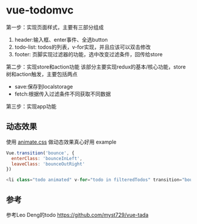 # vue-todomvc
第一步：实现页面样式，主要有三部分组成
1. header:输入框、enter事件、全选button
2. todo-list: todos的列表，v-for实现，并且应该可以双击修改
3. footer: 页脚实现过滤器的功能，选中改变过滤条件，回传给store

第二步：实现store和action功能
该部分主要实现redux的基本/核心功能，store树和action触发，主要包括两点
- save:保存到localstorage
- fetch:根据传入过滤条件不同获取不同数据

第三步：实现app功能

## 动态效果
使用 [animate.css](https://github.com/daneden/animate.css) 做动态效果真心好用
example
```javascript
Vue.transition('bounce', {
  enterClass: 'bounceInLeft',
  leaveClass: 'bounceOutRight'
})

<li class="todo animated" v-for="todo in filteredTodos" transition="bounce">

```

## 参考
参考Leo Deng的todo https://github.com/myst729/vue-tada 
